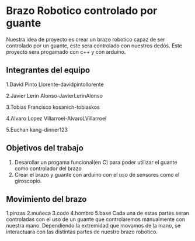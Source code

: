 # Brazo Robotico controlado por guante

Nuestra idea de proyecto es crear un brazo robotico capaz de ser controlado por un guante, este sera controlado con nuestros dedos. Este proyecto sera progamado con c++ y con arduino. 

## Integrantes del equipo

1.David Pinto Llorente-davidpintollorente 

2.Javier Lerin Alonso-JavierLerinAlonso

3.Tobias Francisco kosanich-tobiaskos

4.Alvaro Lopez Villarroel-AlvaroLVillarroel

5.Euchan kang-dinner123

## Objetivos del trabajo

1. Desarollar un progama funcional(en C) para poder utilizar el guante como controlador del brazo
2. Crear el brazo y guante con arduino con el uso de sensores como el giroscopio.  
## Movimiento del brazo
1.pinzas
2.muñeca
3.codo
4.hombro
5.base
Cada una de estas partes seran controladas con el uso de un guante que controlaremos manualmente con nuestra mano.
Dependiendo la extremidad que movamos de la mano, se interactuara con las distintas partes de nuestro brazo robotico.

